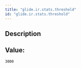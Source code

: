```yaml
---
title: "glide.ir.stats.threshold"
id: "glide.ir.stats.threshold"
---
```

## Description



## Value: 
```
3000
```